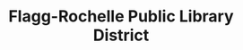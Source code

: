 ---
layout: repo
title: "Flagg-Rochelle Public Library District"
id: 15655
permalink: repos/15655/
---